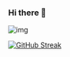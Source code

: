 ### Hi there 👋

![img](https://media.giphy.com/media/3oz8xNkfjM07d7dK0w/giphy.gif#center)

[![GitHub Streak](https://streak-stats.demolab.com?user=yna2131&theme=rose-pine&hide_border=true)](https://git.io/streak-stats)
<!--
**yna2131/yna2131** is a ✨ _special_ ✨ repository because its `README.md` (this file) appears on your GitHub profile.

Here are some ideas to get you started:

- 🔭 I’m currently working on ...
- 🌱 I’m currently learning ...
- 👯 I’m looking to collaborate on ...
- 🤔 I’m looking for help with ...
- 💬 Ask me about ...
- 📫 How to reach me: ...
- 😄 Pronouns: ...
- ⚡ Fun fact: ...
-->
